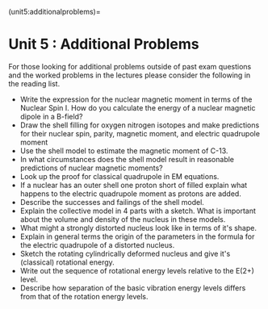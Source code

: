 (unit5:additionalproblems)=
# Unit 5 : Additional Problems

For those looking for additional problems outside of past exam questions and the worked problems in the lectures please consider the following in the reading list.


- Write the expression for the nuclear magnetic moment in terms of the Nuclear Spin I. How do you calculate the energy of a nuclear magnetic dipole in a B-field?
- Draw the shell filling for oxygen nitrogen isotopes and make predictions for their nuclear spin, parity, magnetic moment, and electric quadrupole moment
- Use the shell model to estimate the magnetic moment of C-13.
- In what circumstances does the shell model result in reasonable predictions of nuclear magnetic moments?
- Look up the proof for classical quadrupole in EM equations.
- If a nuclear has an outer shell one proton short of filled explain what happens to the electric quadrupole moment as protons are added.
- Describe the successes and failings of the shell model.
- Explain the collective model in 4 parts with a sketch. What is important about the volume and density of the nucleus in these models.
- What might a strongly distorted nucleus look like in terms of it's shape.
- Explain in general terms the origin of the parameters in the formula for the electric quadrupole of a distorted nucleus.
- Sketch the rotating cylindrically deformed nucleus and give it's (classical) rotational energy.
- Write out the sequence of rotational energy levels relative to the E(2+) level. 
- Describe how separation of the basic vibration energy levels differs from that of the rotation energy levels.